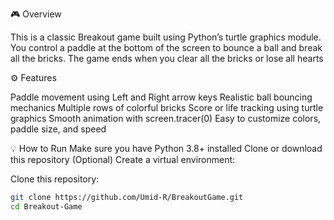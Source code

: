 🎮 Overview

This is a classic Breakout game built using Python’s turtle graphics module.
You control a paddle at the bottom of the screen to bounce a ball and break all the bricks.
The game ends when you clear all the bricks or lose all hearts

⚙️ Features

Paddle movement using Left and Right arrow keys
Realistic ball bouncing mechanics
Multiple rows of colorful bricks
Score or life tracking using turtle graphics
Smooth animation with screen.tracer(0)
Easy to customize colors, paddle size, and speed

💡 How to Run
Make sure you have Python 3.8+ installed
Clone or download this repository
(Optional) Create a virtual environment:

Clone this repository:
   ```bash
   git clone https://github.com/Umid-R/BreakoutGame.git
   cd Breakout-Game
```
